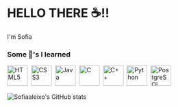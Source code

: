 # HELLO THERE ☕!!

I'm Sofia 

### Some 🧰's I learned

<p align="left">
  <img alt="HTML5" title="HTML5" src="https://cdn.jsdelivr.net/gh/devicons/devicon/icons/html5/html5-original.svg" width="48" />&nbsp;
  <img alt="CSS3" title="CSS3" src="https://cdn.jsdelivr.net/gh/devicons/devicon/icons/css3/css3-original.svg" width="48" />&nbsp;
  <img alt="Java" title="Java" src="https://cdn.jsdelivr.net/gh/devicons/devicon/icons/java/java-original.svg" width="48" />&nbsp;
  <img alt="C" title="C" src="https://cdn.jsdelivr.net/gh/devicons/devicon/icons/c/c-original.svg" width="48" />&nbsp;
  <img alt="C++" title="C++" src="https://cdn.jsdelivr.net/gh/devicons/devicon/icons/cplusplus/cplusplus-original.svg" width="48" />&nbsp;
  <img alt="Python" title="Python" src="https://cdn.jsdelivr.net/gh/devicons/devicon/icons/python/python-original.svg" width="48" />&nbsp;
  <img alt="PostgreSQL" title="PostgreSQL" src="https://cdn.jsdelivr.net/gh/devicons/devicon/icons/postgresql/postgresql-original.svg" width="48" />&nbsp;
</p>

![Sofiaaleixo's GitHub stats](https://github-readme-stats.vercel.app/api?username=Sofiaaleixo&show_icons=true&theme=dracula&hide_border=true&locale=pt-BR)
